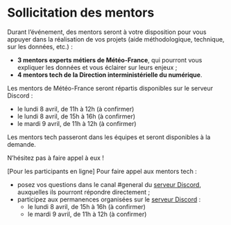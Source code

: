 # Sollicitation des mentors

Durant l’événement, des mentors seront à votre disposition pour vous appuyer dans la réalisation de vos projets (aide méthodologique, technique, sur les données, etc.) :

* **3 mentors experts métiers de Météo-France**, qui pourront vous expliquer les données et vous éclairer sur leurs enjeux ;
* **4 mentors tech de la Direction interministérielle du numérique**.&#x20;

Les mentors de Météo-France seront répartis disponibles sur le serveur Discord :&#x20;

* le lundi 8 avril, de 11h à 12h (à confirmer)
* le lundi 8 avril, de 15h à 16h (à confirmer)
* le mardi 9 avril, de 11h à 12h (à confirmer)

Les mentors tech passeront dans les équipes et seront disponibles à la demande.&#x20;

N’hésitez pas à faire appel à eux !



\[Pour les participants en ligne] Pour faire appel aux mentors tech :

* posez vos questions dans le canal #general du [serveur Discord](https://discord.gg/7y9u8TCUqk), auxquelles ils pourront répondre directement ;
* participez aux permanences organisées sur le [serveur Discord](https://discord.gg/7y9u8TCUqk) :&#x20;
  * le lundi 8 avril, de 15h à 16h (à confirmer)
  * le mardi 9 avril, de 11h à 12h (à confirmer)
